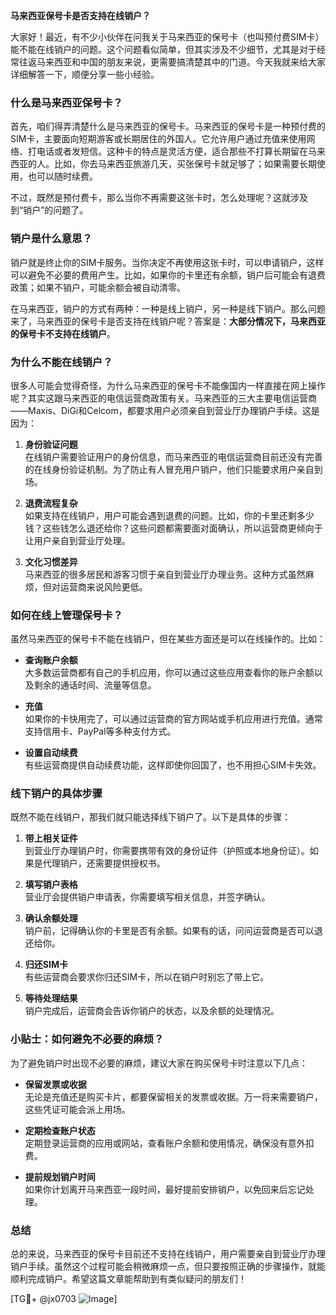 **马来西亚保号卡是否支持在线销户？**

大家好！最近，有不少小伙伴在问我关于马来西亚的保号卡（也叫预付费SIM卡）能不能在线销户的问题。这个问题看似简单，但其实涉及不少细节，尤其是对于经常往返马来西亚和中国的朋友来说，更需要搞清楚其中的门道。今天我就来给大家详细解答一下，顺便分享一些小经验。

### 什么是马来西亚保号卡？

首先，咱们得弄清楚什么是马来西亚的保号卡。马来西亚的保号卡是一种预付费的SIM卡，主要面向短期游客或长期居住的外国人。它允许用户通过充值来使用网络、打电话或者发短信。这种卡的特点是灵活方便，适合那些不打算长期留在马来西亚的人。比如，你去马来西亚旅游几天，买张保号卡就足够了；如果需要长期使用，也可以随时续费。

不过，既然是预付费卡，那么当你不再需要这张卡时，怎么处理呢？这就涉及到“销户”的问题了。

### 销户是什么意思？

销户就是终止你的SIM卡服务。当你决定不再使用这张卡时，可以申请销户，这样可以避免不必要的费用产生。比如，如果你的卡里还有余额，销户后可能会有退费政策；如果不销户，可能余额会被自动清零。

在马来西亚，销户的方式有两种：一种是线上销户，另一种是线下销户。那么问题来了，马来西亚的保号卡是否支持在线销户呢？答案是：**大部分情况下，马来西亚的保号卡不支持在线销户**。

### 为什么不能在线销户？

很多人可能会觉得奇怪，为什么马来西亚的保号卡不能像国内一样直接在网上操作呢？其实这跟马来西亚的电信运营商政策有关。马来西亚的三大主要电信运营商——Maxis、DiGi和Celcom，都要求用户必须亲自到营业厅办理销户手续。这是因为：

1. **身份验证问题**  
   在线销户需要验证用户的身份信息，而马来西亚的电信运营商目前还没有完善的在线身份验证机制。为了防止有人冒充用户销户，他们只能要求用户亲自到场。

2. **退费流程复杂**  
   如果支持在线销户，用户可能会遇到退费的问题。比如，你的卡里还剩多少钱？这些钱怎么退还给你？这些问题都需要面对面确认，所以运营商更倾向于让用户亲自到营业厅处理。

3. **文化习惯差异**  
   马来西亚的很多居民和游客习惯于亲自到营业厅办理业务。这种方式虽然麻烦，但对运营商来说风险更低。

### 如何在线上管理保号卡？

虽然马来西亚的保号卡不能在线销户，但在某些方面还是可以在线操作的。比如：

- **查询账户余额**  
  大多数运营商都有自己的手机应用，你可以通过这些应用查看你的账户余额以及剩余的通话时间、流量等信息。

- **充值**  
  如果你的卡快用完了，可以通过运营商的官方网站或手机应用进行充值。通常支持信用卡、PayPal等多种支付方式。

- **设置自动续费**  
  有些运营商提供自动续费功能，这样即使你回国了，也不用担心SIM卡失效。

### 线下销户的具体步骤

既然不能在线销户，那我们就只能选择线下销户了。以下是具体的步骤：

1. **带上相关证件**  
   到营业厅办理销户时，你需要携带有效的身份证件（护照或本地身份证）。如果是代理销户，还需要提供授权书。

2. **填写销户表格**  
   营业厅会提供销户申请表，你需要填写相关信息，并签字确认。

3. **确认余额处理**  
   销户前，记得确认你的卡里是否有余额。如果有的话，问问运营商是否可以退还给你。

4. **归还SIM卡**  
   有些运营商会要求你归还SIM卡，所以在销户时别忘了带上它。

5. **等待处理结果**  
   销户完成后，运营商会告诉你销户的状态，以及余额的处理情况。

### 小贴士：如何避免不必要的麻烦？

为了避免销户时出现不必要的麻烦，建议大家在购买保号卡时注意以下几点：

- **保留发票或收据**  
  无论是充值还是购买卡片，都要保留相关的发票或收据。万一将来需要销户，这些凭证可能会派上用场。

- **定期检查账户状态**  
  定期登录运营商的应用或网站，查看账户余额和使用情况，确保没有意外扣费。

- **提前规划销户时间**  
  如果你计划离开马来西亚一段时间，最好提前安排销户，以免回来后忘记处理。

### 总结

总的来说，马来西亚的保号卡目前还不支持在线销户，用户需要亲自到营业厅办理销户手续。虽然这个过程可能会稍微麻烦一点，但只要按照正确的步骤操作，就能顺利完成销户。希望这篇文章能帮助到有类似疑问的朋友们！

[TG💪+ @jx0703 ![Image](https://github.com/user-attachments/assets/dbca1d08-cadb-493c-b0ec-ad6f7a83f270)]